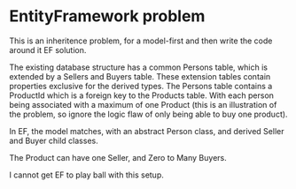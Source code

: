 ﻿# EntityFramework problem

This is an inheritence problem, for a model-first and then write the code around it EF solution.

The existing database structure has a common Persons table, which is extended by a Sellers and Buyers table.  These extension tables contain properties exclusive for the derived types.  The Persons table contains a ProductId which is a foreign key to the Products table.  With each person being associated with a maximum of one Product (this is an illustration of the problem, so ignore the logic flaw of only being able to buy one product).

In EF, the model matches, with an abstract Person class, and derived Seller and Buyer child classes.

The Product can have one Seller, and Zero to Many Buyers.

I cannot get EF to play ball with this setup.